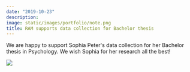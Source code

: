 ```yaml
---
date: "2019-10-23"
description: 
image: static/images/portfolio/note.png
title: RAM supports data collection for Bachelor thesis
---
```


We are happy to support Sophia Peter's data collection for her Bachelor thesis in Psychology. We wish Sophia for her research all the best!


![](/images/portfolio/ram-sophia.png)